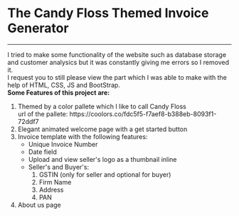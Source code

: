 # The Candy Floss Themed Invoice Generator<br>
<hr>
I tried to make some functionality of the website such as database storage and customer analysics but it was constantly giving me errors so I removed it.<br>
I request you to still please view the part which I was able to make with the help of HTML, CSS, JS and BootStrap.<br>
<b> Some Features of this project are: </b>
<ol>
  <li> Themed by a color pallete which I like to call Candy Floss <br> url of the pallete: https://coolors.co/fdc5f5-f7aef8-b388eb-8093f1-72ddf7</li>
  <li> Elegant animated welcome page with a get started button </li>
  <li> Invoice template with the following features:
    <ul> 
      <li> Unique Invoice Number </li>
      <li> Date field</li>
      <li> Upload and view seller's logo as a thumbnail inline </li>
      <li> Seller's and Buyer's: 
          <ol> 
            <li> GSTIN (only for seller and optional for buyer) </li>
            <li> Firm Name </li>
            <li> Address </li>
            <li> PAN </li>
           </ol>
      </li>
      </ul>
    </li>
  <li> About us page </li>
  </ol>
